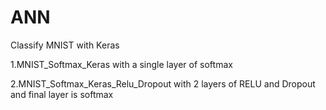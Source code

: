 # ANN
Classify MNIST with Keras


1.MNIST_Softmax_Keras with a single layer of softmax

2.MNIST_Softmax_Keras_Relu_Dropout with 2 layers of RELU and Dropout and final layer is softmax
